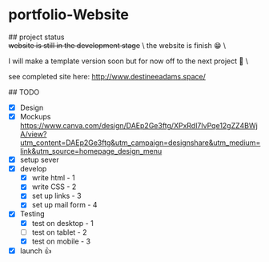 # portfolio-Website



\## project status \
 ~~website is still in the development stage~~ \\
 the website is finish :grin: \\

 I will make a template version soon but for now off to the next project :runner: \\

 see completed site here: 
http://www.destineeadams.space/ 

\## TODO

- [x] Design
- [x] Mockups https://www.canva.com/design/DAEp2Ge3ftg/XPxRdl7IvPqe12gZZ4BWjA/view?utm_content=DAEp2Ge3ftg&utm_campaign=designshare&utm_medium=link&utm_source=homepage_design_menu
- [x] setup sever
- [x] develop
   - [X] write html - 1
   - [X] write CSS - 2
   - [X] set up links - 3
   - [X] set up mail form - 4
- [x] Testing
    - [X] test on desktop - 1
    - [ ] test on tablet  - 2
    - [X] test on mobile  - 3
- [x] launch :thumbsup:
